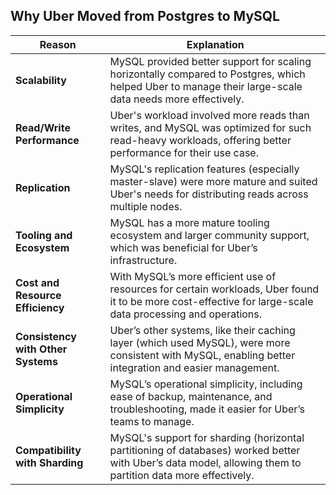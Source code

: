 
Why Uber Moved from Postgres to MySQL
--------------------------------------

| **Reason**                         | **Explanation**                                                                                                                                               |
|-------------------------------------|---------------------------------------------------------------------------------------------------------------------------------------------------------------|
| **Scalability**                     | MySQL provided better support for scaling horizontally compared to Postgres, which helped Uber to manage their large-scale data needs more effectively.        |
| **Read/Write Performance**          | Uber's workload involved more reads than writes, and MySQL was optimized for such read-heavy workloads, offering better performance for their use case.         |
| **Replication**                     | MySQL's replication features (especially master-slave) were more mature and suited Uber's needs for distributing reads across multiple nodes.                  |
| **Tooling and Ecosystem**           | MySQL has a more mature tooling ecosystem and larger community support, which was beneficial for Uber’s infrastructure.                                        |
| **Cost and Resource Efficiency**    | With MySQL’s more efficient use of resources for certain workloads, Uber found it to be more cost-effective for large-scale data processing and operations.       |
| **Consistency with Other Systems**  | Uber’s other systems, like their caching layer (which used MySQL), were more consistent with MySQL, enabling better integration and easier management.           |
| **Operational Simplicity**          | MySQL’s operational simplicity, including ease of backup, maintenance, and troubleshooting, made it easier for Uber’s teams to manage.                        |
| **Compatibility with Sharding**     | MySQL's support for sharding (horizontal partitioning of databases) worked better with Uber’s data model, allowing them to partition data more effectively.       |
